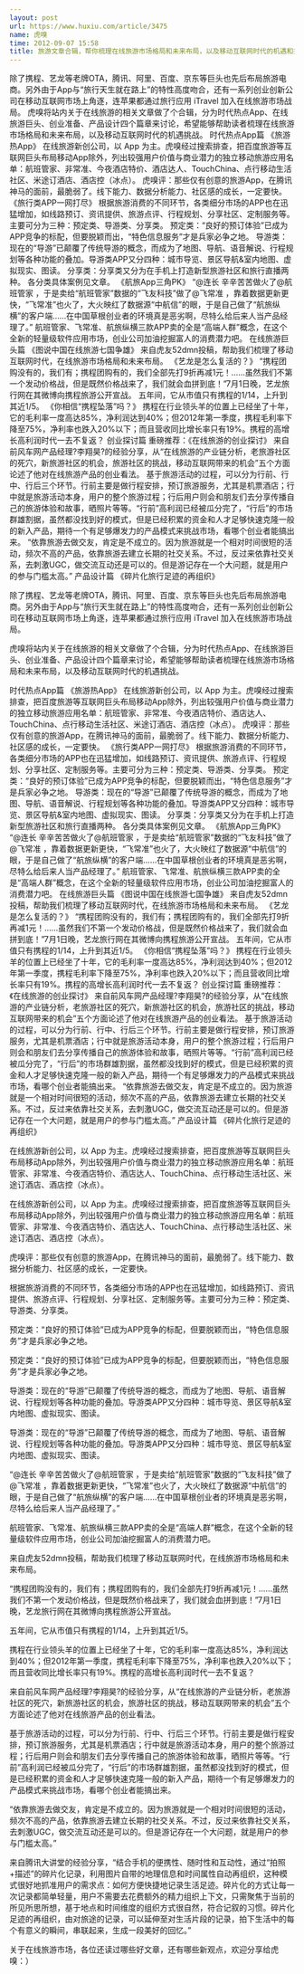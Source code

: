 ```yaml
---
layout: post
url: https://www.huxiu.com/article/3475
name: 虎嗅
time: 2012-09-07 15:58
title: 旅游文章合辑，帮你梳理在线旅游市场格局和未来布局，以及移动互联网时代的机遇和挑战
---
```

除了携程、艺龙等老牌OTA，腾讯、阿里、百度、京东等巨头也先后布局旅游电商。另外由于App与“旅行天生就在路上”的特性高度吻合，还有一系列创业创新公司在移动互联网市场上角逐，连苹果都通过旅行应用 iTravel 加入在线旅游市场战局。 虎嗅将站内关于在线旅游的相关文章做了个合辑，分为时代热点App、在线旅游巨头、创业准备、产品设计四个篇章来讨论，希望能够帮助读者梳理在线旅游市场格局和未来布局，以及移动互联网时代的机遇挑战。 时代热点App篇 《旅游热App》 在线旅游新创公司，以 App 为主。虎嗅经过搜索排查，把百度旅游等互联网巨头布局移动App除外，列出较强用户价值与商业潜力的独立移动旅游应用名单：航班管家、非常准、今夜酒店特价、酒店达人、TouchChina、点行移动生活社区、米途订酒店、酒店控（冰点）。 虎嗅评：那些仅有创意的旅游App，在腾讯神马的面前，最脆弱了。线下能力、数据分析能力、社区感的成长，一定要快。 《旅行类APP一网打尽》 根据旅游消费的不同环节，各类细分市场的APP也在迅猛增加，如线路预订、资讯提供、旅游点评、行程规划、分享社区、定制服务等。主要可分为三种：预定类、导游类、分享类。 预定类：“良好的预订体验”已成为APP竞争的标配，但要脱颖而出，“特色信息服务”才是兵家必争之地。 导游类：现在的“导游”已颠覆了传统导游的概念，而成为了地图、导航、语音解说、行程规划等各种功能的叠加。导游类APP又分四种：城市导览、景区导航&室内地图、虚拟现实、图读。 分享类：分享类又分为在手机上打造新型旅游社区和旅行直播两种。 各分类具体案例见文章。 《航旅App三角PK》 “@连长 辛辛苦苦做火了@航班管家 ，于是卖给“航班管家”数据的“飞友科技”做了@飞常准 ，靠着数据更新更快，“飞常准”也火了，大火映红了数据源“中航信”的眼，于是自己做了“航旅纵横”的客户端……在中国草根创业者的环境真是恶劣啊，尽特么给后来人当产品经理了。” 航班管家、飞常准、航旅纵横三款APP卖的全是“高端人群”概念，在这个全新的轻量级软件应用市场，创业公司加油挖掘富人的消费潜力吧。 在线旅游巨头篇 《图说中国在线旅游七国争雄》 来自虎友52dmn投稿，帮助我们梳理了移动互联网时代，在线旅游市场格局和未来布局。 《艺龙是怎么复活的？》 “携程团购没有的，我们有；携程团购有的，我们全部先打9折再减1元！……虽然我们不第一个发动价格战，但是既然价格战来了，我们就会血拼到底！”7月1日晚，艺龙旅行网在其微博向携程旅游公开宣战。 五年间，它从市值只有携程的1/14，上升到其近1/5。 《你相信“携程坠落”吗？》 携程在行业领头羊的位置上已经坐了十年，它的毛利率一度高达85%，净利润达到40%；但2012年第一季度，携程毛利率下降至75%，净利率也跌入20%以下；而且营收同比增长率只有19%。携程的高增长高利润时代一去不复返？ 创业探讨篇 重磅推荐：《在线旅游的创业探讨》 来自前风车网产品经理?李翔昊?的经验分享，从“在线旅游的产业链分析，老旅游社区的死穴，新旅游社区的机会，旅游社区的挑战，移动互联网带来的机会”五个方面论述了他对在线旅游产品的创业看法。 基于旅游活动的过程，可以分为行前、行中、行后三个环节。行前主要是做行程安排，预订旅游服务，尤其是机票酒店；行中就是旅游活动本身，用户的整个旅游过程；行后用户则会和朋友们去分享传播自己的旅游体验和故事，晒照片等等。“行前”高利润已经被瓜分完了，“行后”的市场群雄割据，虽然都没找到好的模式，但是已经积累的资金和人才足够快速克隆一般的新入产品，期待一个有足够爆发力的产品模式来挑战市场，看哪个创业者能搞出来。 “依靠旅游去做交友，肯定是不成立的。因为旅游就是一个相对时间很短的活动，频次不高的产品，依靠旅游去建立长期的社交关系。不过，反过来依靠社交关系，去刺激UGC，做交流互动还是可以的。但是游记存在一个大问题，就是用户的参与门槛太高。” 产品设计篇 《碎片化旅行足迹的再组织》

除了携程、艺龙等老牌OTA，腾讯、阿里、百度、京东等巨头也先后布局旅游电商。另外由于App与“旅行天生就在路上”的特性高度吻合，还有一系列创业创新公司在移动互联网市场上角逐，连苹果都通过旅行应用 iTravel 加入在线旅游市场战局。

虎嗅将站内关于在线旅游的相关文章做了个合辑，分为时代热点App、在线旅游巨头、创业准备、产品设计四个篇章来讨论，希望能够帮助读者梳理在线旅游市场格局和未来布局，以及移动互联网时代的机遇挑战。

时代热点App篇 《旅游热App》 在线旅游新创公司，以 App 为主。虎嗅经过搜索排查，把百度旅游等互联网巨头布局移动App除外，列出较强用户价值与商业潜力的独立移动旅游应用名单：航班管家、非常准、今夜酒店特价、酒店达人、TouchChina、点行移动生活社区、米途订酒店、酒店控（冰点）。 虎嗅评：那些仅有创意的旅游App，在腾讯神马的面前，最脆弱了。线下能力、数据分析能力、社区感的成长，一定要快。 《旅行类APP一网打尽》 根据旅游消费的不同环节，各类细分市场的APP也在迅猛增加，如线路预订、资讯提供、旅游点评、行程规划、分享社区、定制服务等。主要可分为三种：预定类、导游类、分享类。 预定类：“良好的预订体验”已成为APP竞争的标配，但要脱颖而出，“特色信息服务”才是兵家必争之地。 导游类：现在的“导游”已颠覆了传统导游的概念，而成为了地图、导航、语音解说、行程规划等各种功能的叠加。导游类APP又分四种：城市导览、景区导航&室内地图、虚拟现实、图读。 分享类：分享类又分为在手机上打造新型旅游社区和旅行直播两种。 各分类具体案例见文章。 《航旅App三角PK》 “@连长 辛辛苦苦做火了@航班管家 ，于是卖给“航班管家”数据的“飞友科技”做了@飞常准 ，靠着数据更新更快，“飞常准”也火了，大火映红了数据源“中航信”的眼，于是自己做了“航旅纵横”的客户端……在中国草根创业者的环境真是恶劣啊，尽特么给后来人当产品经理了。” 航班管家、飞常准、航旅纵横三款APP卖的全是“高端人群”概念，在这个全新的轻量级软件应用市场，创业公司加油挖掘富人的消费潜力吧。 在线旅游巨头篇 《图说中国在线旅游七国争雄》 来自虎友52dmn投稿，帮助我们梳理了移动互联网时代，在线旅游市场格局和未来布局。 《艺龙是怎么复活的？》 “携程团购没有的，我们有；携程团购有的，我们全部先打9折再减1元！……虽然我们不第一个发动价格战，但是既然价格战来了，我们就会血拼到底！”7月1日晚，艺龙旅行网在其微博向携程旅游公开宣战。 五年间，它从市值只有携程的1/14，上升到其近1/5。 《你相信“携程坠落”吗？》 携程在行业领头羊的位置上已经坐了十年，它的毛利率一度高达85%，净利润达到40%；但2012年第一季度，携程毛利率下降至75%，净利率也跌入20%以下；而且营收同比增长率只有19%。携程的高增长高利润时代一去不复返？ 创业探讨篇 重磅推荐：《在线旅游的创业探讨》 来自前风车网产品经理?李翔昊?的经验分享，从“在线旅游的产业链分析，老旅游社区的死穴，新旅游社区的机会，旅游社区的挑战，移动互联网带来的机会”五个方面论述了他对在线旅游产品的创业看法。 基于旅游活动的过程，可以分为行前、行中、行后三个环节。行前主要是做行程安排，预订旅游服务，尤其是机票酒店；行中就是旅游活动本身，用户的整个旅游过程；行后用户则会和朋友们去分享传播自己的旅游体验和故事，晒照片等等。“行前”高利润已经被瓜分完了，“行后”的市场群雄割据，虽然都没找到好的模式，但是已经积累的资金和人才足够快速克隆一般的新入产品，期待一个有足够爆发力的产品模式来挑战市场，看哪个创业者能搞出来。 “依靠旅游去做交友，肯定是不成立的。因为旅游就是一个相对时间很短的活动，频次不高的产品，依靠旅游去建立长期的社交关系。不过，反过来依靠社交关系，去刺激UGC，做交流互动还是可以的。但是游记存在一个大问题，就是用户的参与门槛太高。” 产品设计篇 《碎片化旅行足迹的再组织》

在线旅游新创公司，以 App 为主。虎嗅经过搜索排查，把百度旅游等互联网巨头布局移动App除外，列出较强用户价值与商业潜力的独立移动旅游应用名单：航班管家、非常准、今夜酒店特价、酒店达人、TouchChina、点行移动生活社区、米途订酒店、酒店控（冰点）。

在线旅游新创公司，以 App 为主。虎嗅经过搜索排查，把百度旅游等互联网巨头布局移动App除外，列出较强用户价值与商业潜力的独立移动旅游应用名单：航班管家、非常准、今夜酒店特价、酒店达人、TouchChina、点行移动生活社区、米途订酒店、酒店控（冰点）。

虎嗅评：那些仅有创意的旅游App，在腾讯神马的面前，最脆弱了。线下能力、数据分析能力、社区感的成长，一定要快。

根据旅游消费的不同环节，各类细分市场的APP也在迅猛增加，如线路预订、资讯提供、旅游点评、行程规划、分享社区、定制服务等。主要可分为三种：预定类、导游类、分享类。

预定类：“良好的预订体验”已成为APP竞争的标配，但要脱颖而出，“特色信息服务”才是兵家必争之地。

预定类：“良好的预订体验”已成为APP竞争的标配，但要脱颖而出，“特色信息服务”才是兵家必争之地。

导游类：现在的“导游”已颠覆了传统导游的概念，而成为了地图、导航、语音解说、行程规划等各种功能的叠加。导游类APP又分四种：城市导览、景区导航&室内地图、虚拟现实、图读。

导游类：现在的“导游”已颠覆了传统导游的概念，而成为了地图、导航、语音解说、行程规划等各种功能的叠加。导游类APP又分四种：城市导览、景区导航&室内地图、虚拟现实、图读。

“@连长 辛辛苦苦做火了@航班管家 ，于是卖给“航班管家”数据的“飞友科技”做了@飞常准 ，靠着数据更新更快，“飞常准”也火了，大火映红了数据源“中航信”的眼，于是自己做了“航旅纵横”的客户端……在中国草根创业者的环境真是恶劣啊，尽特么给后来人当产品经理了。”

航班管家、飞常准、航旅纵横三款APP卖的全是“高端人群”概念，在这个全新的轻量级软件应用市场，创业公司加油挖掘富人的消费潜力吧。

来自虎友52dmn投稿，帮助我们梳理了移动互联网时代，在线旅游市场格局和未来布局。

“携程团购没有的，我们有；携程团购有的，我们全部先打9折再减1元！……虽然我们不第一个发动价格战，但是既然价格战来了，我们就会血拼到底！”7月1日晚，艺龙旅行网在其微博向携程旅游公开宣战。

五年间，它从市值只有携程的1/14，上升到其近1/5。

携程在行业领头羊的位置上已经坐了十年，它的毛利率一度高达85%，净利润达到40%；但2012年第一季度，携程毛利率下降至75%，净利率也跌入20%以下；而且营收同比增长率只有19%。携程的高增长高利润时代一去不复返？

来自前风车网产品经理?李翔昊?的经验分享，从“在线旅游的产业链分析，老旅游社区的死穴，新旅游社区的机会，旅游社区的挑战，移动互联网带来的机会”五个方面论述了他对在线旅游产品的创业看法。

基于旅游活动的过程，可以分为行前、行中、行后三个环节。行前主要是做行程安排，预订旅游服务，尤其是机票酒店；行中就是旅游活动本身，用户的整个旅游过程；行后用户则会和朋友们去分享传播自己的旅游体验和故事，晒照片等等。“行前”高利润已经被瓜分完了，“行后”的市场群雄割据，虽然都没找到好的模式，但是已经积累的资金和人才足够快速克隆一般的新入产品，期待一个有足够爆发力的产品模式来挑战市场，看哪个创业者能搞出来。

“依靠旅游去做交友，肯定是不成立的。因为旅游就是一个相对时间很短的活动，频次不高的产品，依靠旅游去建立长期的社交关系。不过，反过来依靠社交关系，去刺激UGC，做交流互动还是可以的。但是游记存在一个大问题，就是用户的参与门槛太高。”

来自腾讯大讲堂的经验分享，“结合手机的便携性、随时性和互动性，通过“拍照+描述”的碎片化记录，利用图片自带的地理信息和时间属性自动再组织，这种模式很好地抓准用户的需求点：如何方便快捷地记录生活足迹。碎片化的方式让每一次记录都简单轻量，用户不需要去花费额外的精力组织上下文，只需聚焦于当前的所见所思所想，基于地点和时间维度的组织方式很自然，符合记叙的习惯。碎片化足迹的再组织，由对旅途的记录，可以延伸至对生活片段的记录，拍下生活中的每个有意义的瞬间，串联起来，生成一段美好的回忆。”

关于在线旅游市场，各位还读过哪些好文章，还有哪些新观点，欢迎分享给虎嗅：）

